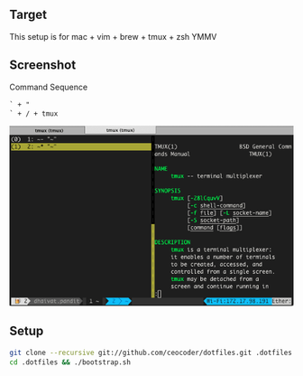 ## Target 

This setup is for mac + vim + brew + tmux + zsh YMMV


## Screenshot

Command Sequence
```
` + "
` + / + tmux
```

![Screenshot](https://github.com/ceocoder/dotfiles/raw/master/screenshot.gif)

## Setup

``` bash
git clone --recursive git://github.com/ceocoder/dotfiles.git .dotfiles
cd .dotfiles && ./bootstrap.sh
```

